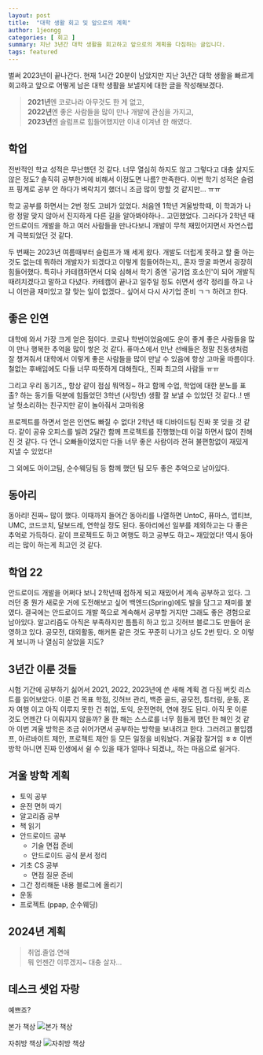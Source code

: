 ```yaml
---
layout: post
title:  "대학 생활 회고 및 앞으로의 계획"
author: 1jeongg
categories: [ 회고 ]
summary: 지난 3년간 대학 생활을 회고하고 앞으로의 계획을 다짐하는 글입니다.
tags: featured
---
```


벌써 2023년이 끝나간다. 현재 1시간 20분이 남았지만 지난 3년간 대학 생활을 빠르게 회고하고 앞으로 어떻게 남은 대학 생활을 보낼지에 대한 글을 작성해보겠다.

> **2021년**엔 코로나라 아무것도 한 게 없고,   
> **2022년**엔 좋은 사람들을 많이 만나 개발에 관심을 가지고,   
> **2023년**엔 슬럼프로 힘들어했지만 이내 이겨낸 한 해였다.  


## 학업
 전반적인 학교 성적은 무난했던 것 같다. 너무 열심히 하지도 않고 그렇다고 대충 살지도 않은 정도? 
솔직히 공부한거에 비해서 이정도면 나름? 만족한다. 이번 학기 성적은 슬럼프 핑계로 공부 안 하다가 벼락치기 했더니 조금 많이 망할 것 같지만... ㅠㅠ

학교 공부를 하면서는 2번 정도 고비가 있었다. 처음엔 1학년 겨울방학때, 이 학과가 나랑 정말 맞지 않아서 진지하게 다른 길을 알아봐야하나.. 고민했었다. 그러다가 2학년 때 안드로이드 개발을 하고 여러 사람들을 만나다보니 개발이 무척 재밌어지면서 자연스럽게 극복되었던 것 같다.

두 번째는 2023년 여름때부터 슬럼프가 꽤 세게 왔다. 개발도 더럽게 못하고 할 줄 아는 것도 없는데 뭐하러 개발자가 되겠다고 이렇게 힘들어하는지,, 혼자 땅굴 파면서 굉장히 힘들어했다. 특히나 카테캠하면서 더욱 심해서 학기 중엔 '공기업 호소인'이 되어 개발직 때려치겠다고 말하고 다녔다. 카테캠이 끝나고 일주일 정도 쉬면서 생각 정리를 하고 나니 이만큼 재미있고 잘 맞는 일이 없겠다.. 싶어서 다시 사기업 준비 ㄱㄱ 하려고 한다.

## 좋은 인연

대학에 와서 가장 크게 얻은 점이다. 코로나 학번이었음에도 운이 좋게 좋은 사람들을 많이 만나 행복한 추억을 많이 쌓은 것 같다. 퓨마스에서 만난 선배들은 정말 친동생처럼 잘 챙겨줘서 대학에서 이렇게 좋은 사람들을 많이 만날 수 있음에 항상 고마울 따름이다. 철없는 후배임에도 다들 너무 따뜻하게 대해줬다,, 진짜 최고의 사람들 ㅠㅠ

그리고 우리 동기즈,, 항상 같이 점심 뭐먹징~ 하고 함께 수업, 학업에 대한 분노를 표출? 하는 동기들 덕분에 힘들었던 3학년 (사망년) 생활 잘 보낼 수 있었던 것 같다..! 맨날 헛소리하는 친구지만 같이 놀아줘서 고마워용

프로젝트를 하면서 얻은 인연도 빠질 수 없다! 2학년 때 디바이드팀 진짜 못 잊을 것 같다. 같이 공유 오피스를 빌려 2달간 함께 프로젝트를 진행했는데 이걸 하면서 많이 친해진 것 같다. 다 언니 오빠들이었지만 다들 너무 좋은 사람이라 전혀 불편함없이 재밌게 지낼 수 있었다! 

그 외에도 아이고팀, 순수웨딩팀 등 함께 했던 팀 모두 좋은 추억으로 남아있다.

## 동아리
동아리! 진짜~ 많이 했다. 이때까지 들어간 동아리를 나열하면 UntoC, 퓨마스, 앱티브, UMC, 코드코치, 달보드레, 연학실 정도 된다. 동아리에선 일부를 제외하고는 다 좋은 추억로 가득하다. 같이 프로젝트도 하고 여행도 하고 공부도 하고~ 재밌었다! 역시 동아리는 많이 하는게 최고인 것 같다.

## 학업 22
안드로이드 개발을 어쩌다 보니 2학년때 접하게 되고 재밌어서 계속 공부하고 있다. 그러던 중 뭔가 새로운 거에 도전해보고 싶어 백엔드(Spring)에도 발을 담그고 재미를 붙였다. 결국에는 안드로이드 개발 쪽으로 계속해서 공부할 거지만 그래도 좋은 경험으로 남아있다. 알고리즘도 아직은 부족하지만 틈틈히 하고 있고 깃허브 블로그도 만들어 운영하고 있다. 공모전, 대외활동, 해커톤 같은 것도 꾸준히 나가고 상도 2번 탔다. 오 이렇게 보니까 나 열심히 살았을 지도?

## 3년간 이룬 것들
시험 기간에 공부하기 싫어서 2021, 2022, 2023년에 쓴 새해 계획 겸 다짐 버킷 리스트를 읽어보았다. 이룬 건 목표 학점, 깃허브 관리, 백준 골드, 공모전, 튜터링, 운동, 혼자 여행 이고 아직 이루지 못한 건 취업, 토익, 운전면허, 연애 정도 된다. 아직 못 이룬 것도 언젠간 다 이뤄지지 않을까?
올 한 해는 스스로를 너무 힘들게 했던 한 해인 것 같아 이번 겨울 방학은 조금 쉬어가면서 공부하는 방학을 보내려고 한다. 그러려고 몰입캠프, 아르바이트 제안, 프로젝트 제안 등 모든 일정을 비워놨다. 겨울잠 잘거임 ㅎㅎ 이번 방학 아니면 진짜 인생에서 쉴 수 있을 때가 얼마나 되겠냐,, 하는 마음으로 쉴거다. 

## 겨울 방학 계획

- 토익 공부
- 운전 면허 따기
- 알고리즘 공부
- 책 읽기
- 안드로이드 공부
    - 기술 면접 준비
    - 안드로이드 공식 문서 정리
- 기초 CS 공부
    - 면접 질문 준비
- 그간 정리해둔 내용 블로그에 올리기
- 운동
- 프로젝트 (ppap, 순수웨딩)

## 2024년 계획
> 취업.졸업.연애   
> 뭐 언젠간 이루겠지~ 대충 살자...

## 데스크 셋업 자랑
예쁘죠?

본가 책상
![본가 책상]({{site.baseurl}}/assets/images/2023-retrospect1.jpg)

자취방 책상
![자취방 책상]({{site.baseurl}}/assets/images/2023-retrospect2.jpg)
